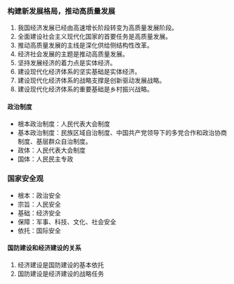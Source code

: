 ### 构建新发展格局，推动高质量发展

1. 我国经济发展已经由高速增长阶段转变为高质量发展阶段。
2. 全面建设社会主义现代化国家的首要任务是高质量发展。
3. 推动高质量发展的主线是深化供给侧结构性改革。
4. 经济社会发展的主题是推动高质量发展。
5. 坚持发展经济的着力点是实体经济。
6. 建设现代化经济体系的坚实基础是实体经济。
7. 建设现代化经济体系的战略支撑是创新驱动发展战略。
8. 建设现代化经济体系的重要基础是乡村振兴战略。

#### 政治制度

* 根本政治制度：人民代表大会制度
* 基本政治制度：民族区域自治制度、中国共产党领导下的多党合作和政治协商制度、基层群众自治制度。
* 政体：人民代表大会制度
* 国体：人民民主专政

### 国家安全观

* 根本：政治安全
* 宗旨：人民安全
* 基础：经济安全
* 保障：军事、科技、文化、社会安全
* 依托：国际安全

#### 国防建设和经济建设的关系

1. 经济建设是国防建设的基本依托
2. 国防建设是经济建设的战略任务